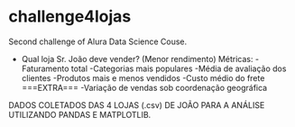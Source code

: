 # challenge4lojas
Second challenge of Alura Data Science Couse.
- Qual loja Sr. João deve vender? (Menor rendimento)
Métricas:
-Faturamento total
-Categorias mais populares
-Média de avaliação dos clientes
-Produtos mais e menos vendidos
-Custo médio do frete
===EXTRA===
-Variação de vendas sob coordenação geográfica

DADOS COLETADOS DAS 4 LOJAS (.csv) DE JOÃO PARA A ANÁLISE UTILIZANDO PANDAS E MATPLOTLIB.

